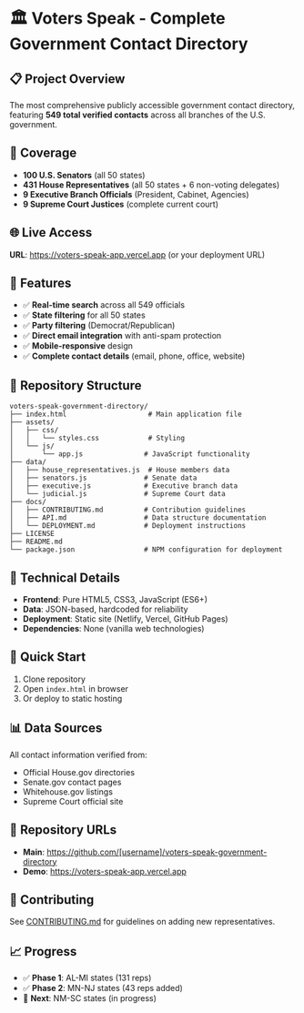 # 🏛️ Voters Speak - Complete Government Contact Directory

## 📋 Project Overview
The most comprehensive publicly accessible government contact directory, featuring **549 total verified contacts** across all branches of the U.S. government.

## 🎯 Coverage
- **100 U.S. Senators** (all 50 states)
- **431 House Representatives** (all 50 states + 6 non-voting delegates)
- **9 Executive Branch Officials** (President, Cabinet, Agencies)
- **9 Supreme Court Justices** (complete current court)

## 🌐 Live Access
**URL**: https://voters-speak-app.vercel.app (or your deployment URL)

## 🚀 Features
- ✅ **Real-time search** across all 549 officials
- ✅ **State filtering** for all 50 states
- ✅ **Party filtering** (Democrat/Republican)
- ✅ **Direct email integration** with anti-spam protection
- ✅ **Mobile-responsive** design
- ✅ **Complete contact details** (email, phone, office, website)

## 📁 Repository Structure
```
voters-speak-government-directory/
├── index.html                    # Main application file
├── assets/
│   ├── css/
│   │   └── styles.css            # Styling
│   └── js/
│       └── app.js               # JavaScript functionality
├── data/
│   ├── house_representatives.js  # House members data
│   ├── senators.js              # Senate data
│   ├── executive.js             # Executive branch data
│   └── judicial.js              # Supreme Court data
├── docs/
│   ├── CONTRIBUTING.md          # Contribution guidelines
│   ├── API.md                   # Data structure documentation
│   └── DEPLOYMENT.md            # Deployment instructions
├── LICENSE
├── README.md
└── package.json                 # NPM configuration for deployment
```

## 🔧 Technical Details
- **Frontend**: Pure HTML5, CSS3, JavaScript (ES6+)
- **Data**: JSON-based, hardcoded for reliability
- **Deployment**: Static site (Netlify, Vercel, GitHub Pages)
- **Dependencies**: None (vanilla web technologies)

## 🚀 Quick Start
1. Clone repository
2. Open `index.html` in browser
3. Or deploy to static hosting

## 📊 Data Sources
All contact information verified from:
- Official House.gov directories
- Senate.gov contact pages
- Whitehouse.gov listings
- Supreme Court official site

## 🔗 Repository URLs
- **Main**: https://github.com/[username]/voters-speak-government-directory
- **Demo**: https://voters-speak-app.vercel.app

## 📝 Contributing
See [CONTRIBUTING.md](docs/CONTRIBUTING.md) for guidelines on adding new representatives.

## 📈 Progress
- ✅ **Phase 1**: AL-MI states (131 reps)
- ✅ **Phase 2**: MN-NJ states (43 reps added)
- 🔄 **Next**: NM-SC states (in progress)